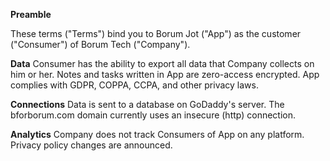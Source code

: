 **Preamble**

These terms (&quot;Terms&quot;) bind you to Borum Jot (&quot;App&quot;) as the customer (&quot;Consumer&quot;) of Borum Tech (&quot;Company&quot;).

**Data**
Consumer has the ability to export all data that Company collects on him or her.
Notes and tasks written in App are zero-access encrypted. App complies with GDPR, COPPA, CCPA, and other privacy laws.

**Connections**
Data is sent to a database on GoDaddy&#39;s server. The bforborum.com domain currently uses an insecure (http) connection.

**Analytics**
Company does not track Consumers of App on any platform. Privacy policy changes are announced.